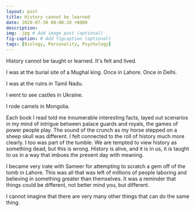 ```yaml
---
layout: post
title: History cannot be learned
date: 2020-07-30 08:00:20 +0800
description: 
img: .jpg # Add image post (optional)
fig-caption: # Add figcaption (optional)
tags: [Biology, Personality, Psychology]
---
```


History cannot be taught or learned. It's felt and lived.

I was at the burial site of a Mughal king. Once in Lahore. Once in Delhi.

I was at the ruins in Tamil Nadu.

I went to see castles in Ukraine.

I rode camels in Mongolia.

Each book I read told me innumerable interesting facts, layed out scenarios in my mind of intrigue between palace guards and royals, the games of power people play. The sound of the crunch as my horse stepped on a sheep skull was different. I felt connected to the roll of history much more clearly. I too was part of the tumble. We are tempted to view history as something dead, but this is wrong. History is alive, and it is in us, it is taught to us in a way that imbues the present day with meaning.

I became very irate with Sameer for attempting to scratch a gem off of the tomb in Lahore. This was all that was left of millions of people laboring and believing in something greater than themselves. It was a reminder that things could be different, not better mind you, but different.

I cannot imagine that there are very many other things that can do the same thing.

